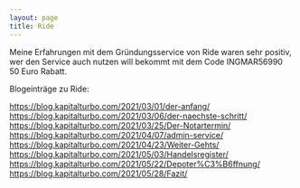 ```yaml
---
layout: page
title: Ride
---
```


Meine Erfahrungen mit dem Gründungsservice von Ride waren sehr positiv, wer den Service auch nutzen will bekommt mit dem Code INGMAR56990 50 Euro Rabatt. 

Blogeinträge zu Ride:

https://blog.kapitalturbo.com/2021/03/01/der-anfang/
https://blog.kapitalturbo.com/2021/03/06/der-naechste-schritt/
https://blog.kapitalturbo.com/2021/03/25/Der-Notartermin/
https://blog.kapitalturbo.com/2021/04/07/admin-service/
https://blog.kapitalturbo.com/2021/04/23/Weiter-Gehts/
https://blog.kapitalturbo.com/2021/05/03/Handelsregister/
https://blog.kapitalturbo.com/2021/05/22/Depoter%C3%B6ffnung/
https://blog.kapitalturbo.com/2021/05/28/Fazit/

